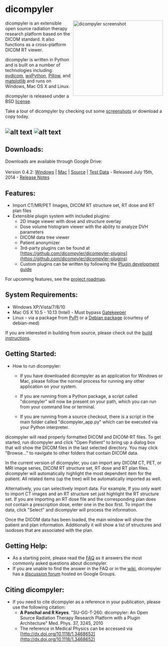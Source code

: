 dicompyler
============

<img src='https://raw.githubusercontent.com/wiki/bastula/dicompyler/images/0.3/2dview_mac_thumb.png' align='right' height='240' width='287' alt="dicompyler screenshot">
dicompyler is an extensible open source radiation therapy research platform based on the DICOM standard. It also functions as a cross-platform DICOM RT viewer.

dicompyler is written in Python and is built on a number of technologies including:  [pydicom](https://github.com/pydicom/pydicom), [wxPython](http://www.wxpython.org), [Pillow](http://python-pillow.org/), and [matplotlib](http://matplotlib.org) and runs on Windows, Mac OS X and Linux.

dicompyler is released under a BSD [license](dicompyler/license.txt).

Take a tour of dicompyler by checking out some [screenshots](https://github.com/bastula/dicompyler/wiki/Screenshots) or download a copy today.

![alt text](https://img.shields.io/pypi/v/dicompyler.svg "pypi version") ![alt text](https://img.shields.io/pypi/dm/dicompyler.svg "pypi version")
---

Downloads:
----------
Downloads are available through Google Drive:<br>
<br>
Version 0.4.2: [Windows](https://bit.ly/dicompylerwindows) | [Mac](https://bit.ly/dicompylermac) | [Source](https://pypi.python.org/packages/source/d/dicompyler/dicompyler-0.4.2.tar.gz#md5=adbfa47b07f983f17fdba26a1442fce0) | [Test Data](https://bit.ly/dicompylertestdata) - Released July 15th, 2014 - [Release Notes](https://github.com/bastula/dicompyler/wiki/ReleaseNotes) 

Features:
---------
* Import CT/MR/PET Images, DICOM RT structure set, RT dose and RT plan files
* Extensible plugin system with included plugins:
  * 2D image viewer with dose and structure overlay
  * Dose volume histogram viewer with the ability to analyze DVH parameters
  * DICOM data tree viewer
  * Patient anonymizer
  * 3rd-party plugins can be found at [https://github.com/dicompyler/dicompyler-plugins](https://github.com/dicompyler/dicompyler-plugins)
  * Custom plugins can be written by following the [Plugin development guide](https://github.com/bastula/dicompyler/wiki/PluginDevelopmentGuide)

For upcoming features, see the [project roadmap](https://github.com/bastula/dicompyler/wiki/Roadmap).

System Requirements:
--------------------
* Windows XP/Vista/7/8/10
* Mac OS X 10.5 - 10.13 (Intel) - Must bypass [Gatekeeper](https://support.apple.com/en-us/HT202491)
* Linux - via a package from [PyPI](https://pypi.python.org/pypi/dicompyler) or a [Debian package](https://packages.debian.org/sid/dicompyler) (courtesy of debian-med)

If you are interested in building from source, please check out the [build instructions](https://github.com/bastula/dicompyler/wiki/BuildRequirements).

Getting Started:
----------------

* How to run dicompyler:
  * If you have downloaded dicompyler as an application for Windows or Mac, please
follow the normal process for running any other application on your system.

  * If you are running from a Python package, a script called "dicompyler" will now
be present on your path, which you can run from your command line or terminal.

  * If you are running from a source checkout, there is a script in the main folder
called "dicompyler_app.py" which can be executed via your Python interpreter.

dicompyler will read properly formatted DICOM and DICOM-RT files. To get
started, run dicompyler and click "Open Patient" to bring up a dialog box that
will show the DICOM files in the last selected directory. You may click
"Browse..." to navigate to other folders that contain DICOM data.

In the current version of dicompyler, you can import any DICOM CT, PET,
or MRI image series, DICOM RT structure set, RT dose and RT plan files.
dicompyler will automatically highlight the most dependent item for the patient.
All related items (up the tree) will be automatically imported as well.

Alternatively, you can selectively import data. For example, If you only want
to import CT images and an RT structure set just highlight the RT structure set.
If you are importing an RT dose file and the corresponding plan does not
contain a prescription dose, enter one in the box first. To import the data,
click "Select" and dicompyler will process the information.

Once the DICOM data has been loaded, the main window will show the patient and
plan information. Additionally it will show a list of structures and isodoses
that are associated with the plan.

Getting Help:
-------------
* As a starting point, please read the [FAQ](https://github.com/bastula/dicompyler/wiki/FAQ) as it answers the most commonly asked questions about dicompyler.
* If you are unable to find the answer in the FAQ or in the [wiki](https://github.com/bastula/dicompyler/wiki), dicompyler has a [discussion forum](https://groups.google.com/group/dicompyler) hosted on Google Groups.

Citing dicompyler:
------------------
* If you need to cite dicompyler as a reference in your publication, please use the following citation:
  * **A Panchal and R Keyes**. "SU-GG-T-260: dicompyler: An Open Source Radiation Therapy Research Platform with a Plugin Architecture" Med. Phys. 37, 3245, 2010
  * The reference in Medical Physics can be accessed via [http://dx.doi.org/10.1118/1.3468652](http://dx.doi.org/10.1118/1.3468652)
